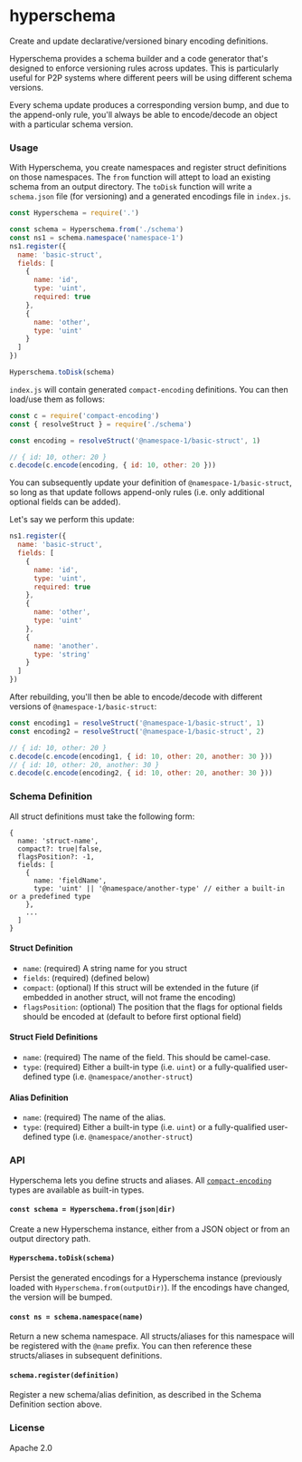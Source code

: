 # hyperschema
Create and update declarative/versioned binary encoding definitions.

Hyperschema provides a schema builder and a code generator that's designed to enforce versioning rules across updates. This is particularly useful for P2P systems where different peers will be using different schema versions.

Every schema update produces a corresponding version bump, and due to the append-only rule, you'll always be able to encode/decode an object with a particular schema version.

### Usage
With Hyperschema, you create namespaces and register struct definitions on those namespaces. The `from` function will attept to load an existing schema from an output directory. The `toDisk` function will write a `schema.json` file (for versioning) and a generated encodings file in `index.js`.
```js
const Hyperschema = require('.')

const schema = Hyperschema.from('./schema')
const ns1 = schema.namespace('namespace-1')
ns1.register({
  name: 'basic-struct',
  fields: [
    {
      name: 'id',
      type: 'uint',
      required: true
    },
    {
      name: 'other',
      type: 'uint'
    }
  ]
})

Hyperschema.toDisk(schema)
```

`index.js` will contain generated `compact-encoding` definitions. You can then load/use them as follows:
```js
const c = require('compact-encoding')
const { resolveStruct } = require('./schema')

const encoding = resolveStruct('@namespace-1/basic-struct', 1)

// { id: 10, other: 20 }
c.decode(c.encode(encoding, { id: 10, other: 20 }))
```

You can subsequently update your definition of `@namespace-1/basic-struct`, so long as that update follows append-only rules (i.e. only additional optional fields can be added).

Let's say we perform this update:
```js
ns1.register({
  name: 'basic-struct',
  fields: [
    {
      name: 'id',
      type: 'uint',
      required: true
    },
    {
      name: 'other',
      type: 'uint'
    },
    {
      name: 'another'.
      type: 'string'
    }
  ]
})
```

After rebuilding, you'll then be able to encode/decode with different versions of `@namespace-1/basic-struct`:
```js
const encoding1 = resolveStruct('@namespace-1/basic-struct', 1)
const encoding2 = resolveStruct('@namespace-1/basic-struct', 2)

// { id: 10, other: 20 }
c.decode(c.encode(encoding1, { id: 10, other: 20, another: 30 }))
// { id: 10, other: 20, another: 30 }
c.decode(c.encode(encoding2, { id: 10, other: 20, another: 30 }))
```

### Schema Definition
All struct definitions must take the following form:
```
{
  name: 'struct-name',
  compact?: true|false,
  flagsPosition?: -1,
  fields: [
    {
      name: 'fieldName',
      type: 'uint' || '@namespace/another-type' // either a built-in or a predefined type
    },
    ...
  ]
}
```

#### Struct Definition
* `name`: (required) A string name for you struct
* `fields`: (required) (defined below)
* `compact`: (optional) If this struct will be extended in the future (if embedded in another struct, will not frame the encoding)
* `flagsPosition`: (optional) The position that the flags for optional fields should be encoded at (default to before first optional field)

#### Struct Field Definitions
* `name`: (required) The name of the field. This should be camel-case.
* `type`: (required) Either a built-in type (i.e. `uint`) or a fully-qualified user-defined type (i.e. `@namespace/another-struct`)

#### Alias Definition
* `name`: (required) The name of the alias.
* `type`: (required) Either a built-in type (i.e. `uint`) or a fully-qualified user-defined type (i.e. `@namespace/another-struct`)

### API
Hyperschema lets you define structs and aliases. All [`compact-encoding`](https://github.com/holepunchto/compact-encoding) types are available as built-in types.

#### `const schema = Hyperschema.from(json|dir)`
Create a new Hyperschema instance, either from a JSON object or from an output directory path.

#### `Hyperschema.toDisk(schema)`
Persist the generated encodings for a Hyperschema instance (previously loaded with `Hyperschema.from(outputDir)`). If the encodings have changed, the version will be bumped.

#### `const ns = schema.namespace(name)`
Return a new schema namespace. All structs/aliases for this namespace will be registered with the `@name` prefix. You can then reference these structs/aliases in subsequent definitions.

#### `schema.register(definition)`
Register a new schema/alias definition, as described in the Schema Definition section above.

### License
Apache 2.0
